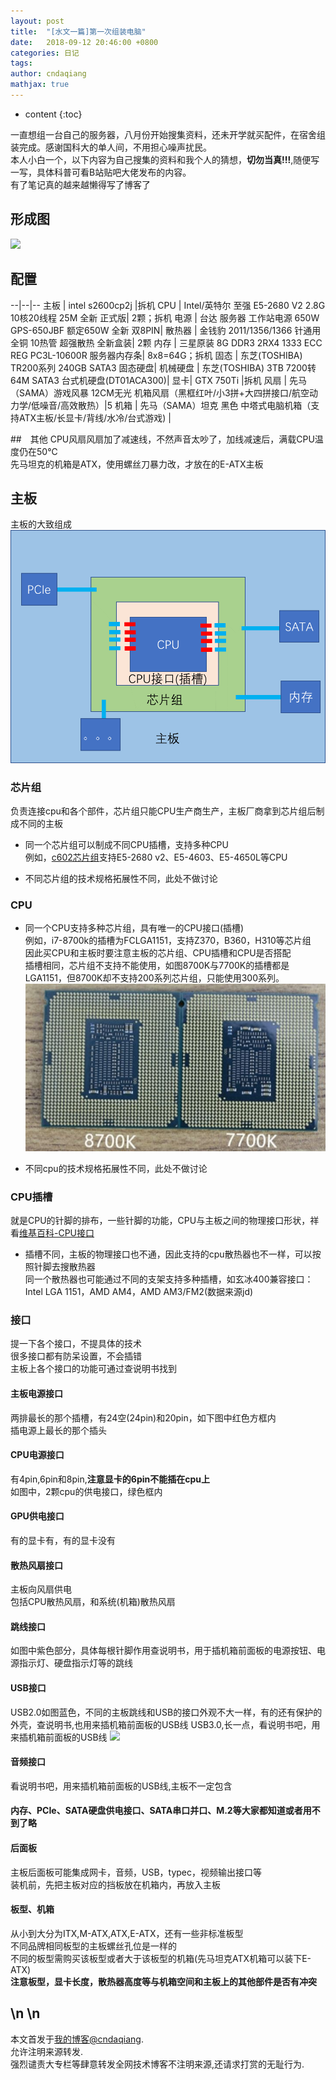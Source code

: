 ```yaml
---
layout: post
title:  "[水文一篇]第一次组装电脑"
date:   2018-09-12 20:46:00 +0800
categories: 日记
tags: 
author: cndaqiang
mathjax: true
---
```

* content
{:toc}

一直想组一台自己的服务器，八月份开始搜集资料，还未开学就买配件，在宿舍组装完成。感谢国科大的单人间，不用担心噪声扰民。<br>
本人小白一个，以下内容为自己搜集的资料和我个人的猜想，**切勿当真!!!**,随便写一写，具体科普可看B站贴吧大佬发布的内容。<br>
有了笔记真的越来越懒得写了博客了








## 形成图
![](/uploads/2018/09/pcup.png)


## 配置

--|--|--
主板 | intel s2600cp2j |拆机
CPU  | Intel/英特尔 至强 E5-2680 V2 2.8G 10核20线程 25M 全新 正式版| 2颗；拆机
电源 | 台达 服务器 工作站电源 650W GPS-650JBF 额定650W 全新 双8PIN|
散热器 | 金钱豹 2011/1356/1366 针通用 全铜 10热管 超强散热 全新盒装| 2颗
内存 | 三星原装 8G DDR3 2RX4 1333 ECC REG PC3L-10600R 服务器内存条| 8x8=64G；拆机
固态 | 东芝(TOSHIBA) TR200系列 240GB SATA3 固态硬盘|
机械硬盘 |  东芝(TOSHIBA) 3TB 7200转64M SATA3 台式机硬盘(DT01ACA300)|
显卡| GTX 750Ti |拆机
风扇 | 先马（SAMA）游戏风暴 12CM无光 机箱风扇（黑框红叶/小3拼+大四拼接口/航空动力学/低噪音/高效散热）|5
机箱 | 先马（SAMA）坦克 黑色 中塔式电脑机箱（支持ATX主板/长显卡/背线/水冷/台式游戏) |

##　其他
CPU风扇风扇加了减速线，不然声音太吵了，加线减速后，满载CPU温度仍在50℃<br>
先马坦克的机箱是ATX，使用螺丝刀暴力改，才放在的E-ATX主板


## 主板
主板的大致组成
![](/uploads/2018/09/pc.png)
### 芯片组
负责连接cpu和各个部件，芯片组只能CPU生产商生产，主板厂商拿到芯片组后制成不同的主板
- 同一个芯片组可以制成不同CPU插槽，支持多种CPU<br>
例如，[c602芯片组](https://ark.intel.com/products/63984/Intel-C602-Chipset)支持E5-2680 v2、E5-4603、E5-4650L等CPU

- 	不同芯片组的技术规格拓展性不同，此处不做讨论

### CPU
- 同一个CPU支持多种芯片组，具有唯一的CPU接口(插槽)<br>
例如，i7-8700k的插槽为FCLGA1151，支持Z370，B360，H310等芯片组<br>
因此买CPU和主板时要注意主板的芯片组、CPU插槽和CPU是否搭配<br>
插槽相同，芯片组不支持不能使用，如图8700K与7700K的插槽都是LGA1151，但8700K却不支持200系列芯片组，只能使用300系列。
![](/uploads/2018/09/cpu.JPG)

- 不同cpu的技术规格拓展性不同，此处不做讨论

### CPU插槽
就是CPU的针脚的排布，一些针脚的功能，CPU与主板之间的物理接口形状，祥看[维基百科-CPU接口](https://zh.wikipedia.org/wiki/CPU%E6%8F%92%E5%BA%A7)
- 插槽不同，主板的物理接口也不通，因此支持的cpu散热器也不一样，可以按照针脚去搜散热器<br>
同一个散热器也可能通过不同的支架支持多种插槽，如玄冰400兼容接口：Intel LGA 1151，AMD AM4，AMD AM3/FM2(数据来源jd)



### 接口
提一下各个接口，不提具体的技术<br>
很多接口都有防呆设置，不会插错<br>
主板上各个接口的功能可通过查说明书找到<br>
#### 主板电源接口
两排最长的那个插槽，有24空(24pin)和20pin，如下图中红色方框内<br>
插电源上最长的那个插头
#### CPU电源接口<br>
有4pin,6pin和8pin,**注意显卡的6pin不能插在cpu上**<br>
如图中，2颗cpu的供电接口，绿色框内
#### GPU供电接口<br>
有的显卡有，有的显卡没有
#### 散热风扇接口<br>
主板向风扇供电<br>
包括CPU散热风扇，和系统(机箱)散热风扇
#### 跳线接口<br>
如图中紫色部分，具体每根针脚作用查说明书，用于插机箱前面板的电源按钮、电源指示灯、硬盘指示灯等的跳线
#### USB接口<br>
USB2.0如图蓝色，不同的主板跳线和USB的接口外观不大一样，有的还有保护的外壳，查说明书,也用来插机箱前面板的USB线
USB3.0,长一点，看说明书吧，用来插机箱前面板的USB线
![](/uploads/2018/09/motherboard.png)
#### 音频接口<br>
看说明书吧，用来插机箱前面板的USB线,主板不一定包含
#### 内存、PCIe、SATA硬盘供电接口、SATA串口并口、M.2等大家都知道或者用不到了略
#### 后面板<br>
主板后面板可能集成网卡，音频，USB，typec，视频输出接口等<br>
装机前，先把主板对应的挡板放在机箱内，再放入主板
#### 板型、机箱
从小到大分为ITX,M-ATX,ATX,E-ATX，还有一些非标准板型<br>
不同品牌相同板型的主板螺丝孔位是一样的<br>
不同的板型需购买该板型或者大于该板型的机箱(先马坦克ATX机箱可以装下E-ATX)<br>
**注意板型，显卡长度，散热器高度等与机箱空间和主板上的其他部件是否有冲突**







\n
\n
------
本文首发于[我的博客@cndaqiang](https://cndaqiang.github.io/).<br>
允许注明来源转发.<br>
强烈谴责大专栏等肆意转发全网技术博客不注明来源,还请求打赏的无耻行为.
